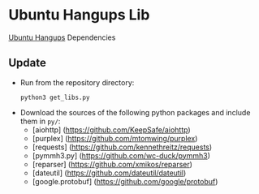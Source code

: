 # Ubuntu Hangups Lib
[Ubuntu Hangups](https://github.com/tim-sueberkrueb/ubuntu-hangups) Dependencies 

## Update

* Run from the repository directory:
  ```
  python3 get_libs.py
  ```
* Download the sources of the following python packages and include them in `py/`:
  * [aiohttp] (https://github.com/KeepSafe/aiohttp)
  * [purplex] (https://github.com/mtomwing/purplex)
  * [requests] (https://github.com/kennethreitz/requests)
  * [pymmh3.py] (https://github.com/wc-duck/pymmh3)
  * [reparser] (https://github.com/xmikos/reparser)
  * [dateutil] (https://github.com/dateutil/dateutil)
  * [google.protobuf] (https://github.com/google/protobuf)
